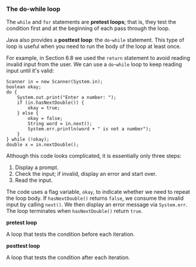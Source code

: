 ###  The do-while loop



The `while` and `for` statements are **pretest loops**; that is, they test the condition first and at the beginning of each pass through the loop.


Java also provides a **posttest loop**: the `do`-`while` statement.
This type of loop is useful when you need to run the body of the loop at least once.


For example, in Section 6.8 we used the `return` statement to avoid reading invalid input from the user.
We can use a `do`-`while` loop to keep reading input until it's valid:

```code
Scanner in = new Scanner(System.in);
boolean okay;
do {
    System.out.print("Enter a number: ");
    if (in.hasNextDouble()) {
        okay = true;
    } else {
        okay = false;
        String word = in.next();
        System.err.println(word + " is not a number");
    }
} while (!okay);
double x = in.nextDouble();
```

Although this code looks complicated, it is essentially only three steps:



1.  Display a prompt.
1.  Check the input; if invalid, display an error and start over.
1.  Read the input.



The code uses a flag variable, `okay`, to indicate whether we need to repeat the loop body.
If `hasNextDouble()` returns `false`, we consume the invalid input by calling `next()`.
We then display an error message via `System.err`.
The loop terminates when `hasNextDouble()` return `true`.




**pretest loop**

A loop that tests the condition before each iteration.



**posttest loop**

A loop that tests the condition after each iteration.